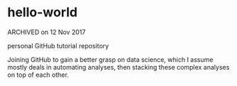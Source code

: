 # hello-world
ARCHIVED on 12 Nov 2017

personal GitHub tutorial repository

Joining GitHub to gain a better grasp on data science,
which I assume mostly deals in automating analyses,
then stacking these complex analyses on top of each other.
